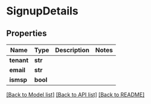 # SignupDetails

## Properties
Name | Type | Description | Notes
------------ | ------------- | ------------- | -------------
**tenant** | **str** |  | 
**email** | **str** |  | 
**ismsp** | **bool** |  | 

[[Back to Model list]](../README.md#documentation-for-models) [[Back to API list]](../README.md#documentation-for-api-endpoints) [[Back to README]](../README.md)

